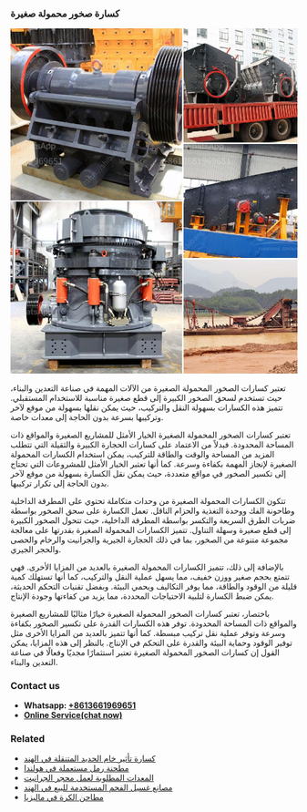<h3>كسارة صخور محمولة صغيرة</h3><img src='1701853173.jpg' alt=''><p>تعتبر كسارات الصخور المحمولة الصغيرة من الآلات المهمة في صناعة التعدين والبناء، حيث تستخدم لسحق الصخور الكبيرة إلى قطع صغيرة مناسبة للاستخدام المستقبلي. تتميز هذه الكسارات بسهولة النقل والتركيب، حيث يمكن نقلها بسهولة من موقع لآخر وتركيبها بسرعة بدون الحاجة إلى معدات خاصة.</p><p>تعتبر كسارات الصخور المحمولة الصغيرة الخيار الأمثل للمشاريع الصغيرة والمواقع ذات المساحة المحدودة. فبدلاً من الاعتماد على كسارات الحجارة الكبيرة والثقيلة التي تتطلب المزيد من المساحة والوقت والطاقة للتركيب، يمكن استخدام الكسارات المحمولة الصغيرة لإنجاز المهمة بكفاءة وسرعة. كما أنها تعتبر الخيار الأمثل للمشروعات التي تحتاج إلى تكسير الصخور في مواقع متعددة، حيث يمكن نقل الكسارة بسهولة من موقع لآخر بدون الحاجة إلى تكرار تركيبها.</p><p>تتكون الكسارات المحمولة الصغيرة من وحدات متكاملة تحتوي على المطرقة الداخلية وطاحونة الفك ووحدة التغذية والحزام الناقل. تعمل الكسارة على سحق الصخور بواسطة ضربات الطرق السريعة والتكسر بواسطة المطرقة الداخلية، حيث تتحول الصخور الكبيرة إلى قطع صغيرة وسهلة التناول. تتميز الكسارات المحمولة الصغيرة بقدرتها على معالجة مجموعة متنوعة من الصخور، بما في ذلك الحجارة الجيرية والجرانيت والرخام والحصى والحجر الجيري.</p><p>بالإضافة إلى ذلك، تتميز الكسارات المحمولة الصغيرة بالعديد من المزايا الأخرى. فهي تتمتع بحجم صغير ووزن خفيف، مما يسهل عملية النقل والتركيب، كما أنها تستهلك كمية قليلة من الوقود والطاقة، مما يوفر التكاليف ويحمي البيئة. وبفضل تقنيات التحكم الحديثة، يمكن ضبط الكسارة لتلبية الاحتياجات المحددة، مما يزيد من كفاءتها وجودة الإنتاج.</p><p>باختصار، تعتبر كسارات الصخور المحمولة الصغيرة خيارًا مثاليًا للمشاريع الصغيرة والمواقع ذات المساحة المحدودة. توفر هذه الكسارات القدرة على تكسير الصخور بكفاءة وسرعة وتوفر عملية نقل تركيب مبسطة. كما أنها تتميز بالعديد من المزايا الأخرى مثل توفير الوقود وحماية البيئة والقدرة على التحكم في الإنتاج. بالنظر إلى هذه المزايا، يمكن القول إن كسارات الصخور المحمولة الصغيرة تعتبر استثمارًا مجديًا وفعالًا في صناعة التعدين والبناء.</p><h3>Contact us</h3><ul><li><strong>Whatsapp:&nbsp;<a href="https://wa.me/8613661969651">+8613661969651</a></strong></li><li><a href="https://swt.shibang-china.com/?git&amp;zhl&amp;كسارة صخور محمولة صغيرة"><strong>Online Service(chat now)</strong></a></li></ul><h3>Related</h3><ul><li><a href='كسارة تأثير خام الحديد المتنقلة في الهند.md'>كسارة تأثير خام الحديد المتنقلة في الهند</a></li><li><a href='مطحنة رمل مستعملة في هولندا.md'>مطحنة رمل مستعملة في هولندا</a></li><li><a href='المعدات المطلوبة لعمل محجر الجرانيت.md'>المعدات المطلوبة لعمل محجر الجرانيت</a></li><li><a href='مصانع غسيل الفحم المستخدمة للبيع في الهند.md'>مصانع غسيل الفحم المستخدمة للبيع في الهند</a></li><li><a href='مطاحن الكرة في ماليزيا.md'>مطاحن الكرة في ماليزيا</a></li></ul>